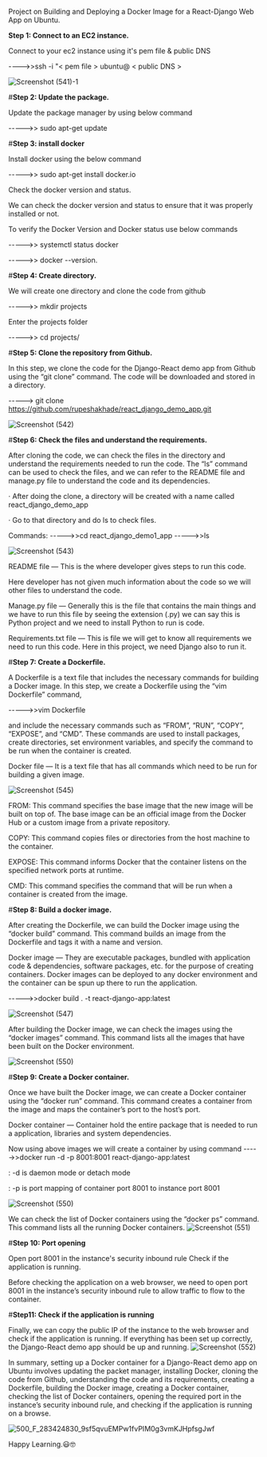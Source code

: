 Project on Building and Deploying a Docker Image for a React-Django Web App on Ubuntu.

**Step 1: Connect to an EC2 instance.**

Connect to your ec2 instance using it's pem file & public DNS

---->>ssh -i "< pem file > ubuntu@ < public DNS >

![Screenshot (541)-1](https://user-images.githubusercontent.com/20862722/233547308-75cd2eb1-6b9c-4aa9-be1d-14474a6d1135.jpg)

#**Step 2: Update the package.**

Update the package manager by using below command

----->> sudo apt-get update

#**Step 3: install docker**

Install docker using the below command

----->> sudo apt-get install docker.io

Check the docker version and status.

We can check the docker version and status to ensure that it was properly installed or not.

To verify the Docker Version and Docker status use below commands

----->> systemctl status docker

----->> docker --version.

#**Step 4: Create directory.**

We will create one directory and clone the code from github

----->> mkdir projects

Enter the projects folder

----->> cd projects/

#**Step 5: Clone the repository from Github.**

In this step, we clone the code for the Django-React demo app from Github using the “git clone” command. The code will be downloaded and stored in a directory.

-----> git clone https://github.com/rupeshakhade/react_django_demo_app.git

![Screenshot (542)](https://user-images.githubusercontent.com/20862722/233547461-1389f22d-15d0-46d9-ad6f-3035218ebe48.jpg)

#**Step 6: Check the files and understand the requirements.**

After cloning the code, we can check the files in the directory and understand the requirements needed to run the code. The “ls” command can be used to check the files, and we can refer to the README file and manage.py file to understand the code and its dependencies.

· After doing the clone, a directory will be created with a name called react_django_demo_app

· Go to that directory and do ls to check files.

Commands:
----->>cd react_django_demo1_app
----->>ls

![Screenshot (543)](https://user-images.githubusercontent.com/20862722/233547557-5bfef58f-efe4-4544-894e-98ba7590aeea.jpg)

README file — This is the where developer gives steps to run this code.

Here developer has not given much information about the code so we will other files to understand the code.

Manage.py file — Generally this is the file that contains the main things and we have to run this file by seeing the extension (.py) we can say this is Python project and we need to install Python to run is code.

Requirements.txt file — This is file we will get to know all requirements we need to run this code. Here in this project, we need Django also to run it.

#**Step 7: Create a Dockerfile.**

A Dockerfile is a text file that includes the necessary commands for building a Docker image. In this step, we create a Dockerfile using the “vim Dockerfile” command,

----->>vim Dockerfile

and include the necessary commands such as “FROM”, “RUN”, “COPY”, “EXPOSE”, and “CMD”. These commands are used to install packages, create directories, set environment variables, and specify the command to be run when the container is created.

Docker file — It is a text file that has all commands which need to be run for building a given image.

![Screenshot (545)](https://user-images.githubusercontent.com/20862722/233547630-b446bb77-e0f6-43cd-b8f3-8bf7bcc3a654.jpg)

FROM: This command specifies the base image that the new image will be built on top of. The base image can be an official image from the Docker Hub or a custom image from a private repository.

COPY: This command copies files or directories from the host machine to the container.

EXPOSE: This command informs Docker that the container listens on the specified network ports at runtime.

CMD: This command specifies the command that will be run when a container is created from the image.

#**Step 8: Build a docker image.**

After creating the Dockerfile, we can build the Docker image using the “docker build” command. This command builds an image from the Dockerfile and tags it with a name and version.

Docker image — They are executable packages, bundled with application code & dependencies, software packages, etc. for the purpose of creating containers. Docker images can be deployed to any docker environment and the container can be spun up there to run the application.

----->>docker build . -t react-django-app:latest

![Screenshot (547)](https://user-images.githubusercontent.com/20862722/233547721-682f9943-2914-459a-83b6-a193fc7c5d72.jpg)

After building the Docker image, we can check the images using the “docker images” command. This command lists all the images that have been built on the Docker environment.

![Screenshot (550)](https://user-images.githubusercontent.com/20862722/233547793-ae3139bf-e618-4dc0-bb85-71565497b51a.jpg)

#**Step 9: Create a Docker container.**

Once we have built the Docker image, we can create a Docker container using the “docker run” command. This command creates a container from the image and maps the container’s port to the host’s port.

Docker container — Container hold the entire package that is needed to run a application, libraries and system dependencies.

Now using above images we will create a container by using command
----->>docker run -d -p 8001:8001 react-django-app:latest

: -d is daemon mode or detach mode

: -p is port mapping of container port 8001 to instance port 8001

![Screenshot (550)](https://user-images.githubusercontent.com/20862722/233547925-7dbe00e2-f3ef-46a3-81c9-b13f2ef260af.jpg)


We can check the list of Docker containers using the “docker ps” command. This command lists all the running Docker containers.
![Screenshot (551)](https://user-images.githubusercontent.com/20862722/233548065-14cfaf12-2d3d-4c81-9bb9-c74065bf9f75.jpg)

#**Step 10: Port opening**

Open port 8001 in the instance's security inbound rule Check if the application is running.

Before checking the application on a web browser, we need to open port 8001 in the instance’s security inbound rule to allow traffic to flow to the container.

#**Step11: Check if the application is running**

Finally, we can copy the public IP of the instance to the web browser and check if the application is running. If everything has been set up correctly, the Django-React demo app should be up and running.
![Screenshot (552)](https://user-images.githubusercontent.com/20862722/233548633-232095f9-075f-4d4c-85b0-148639e8064a.jpg)

In summary, setting up a Docker container for a Django-React demo app on Ubuntu involves updating the packet manager, installing Docker, cloning the code from Github, understanding the code and its requirements, creating a Dockerfile, building the Docker image, creating a Docker container, checking the list of Docker containers, opening the required port in the instance’s security inbound rule, and checking if the application is running on a browse.



![500_F_283424830_9sf5qvuEMPw1fvPIM0g3vmKJHpfsgJwf](https://user-images.githubusercontent.com/20862722/233548684-853f56a6-7e0c-4fb8-b611-2731578279ab.jpg)

Happy Learning.😃🤓

